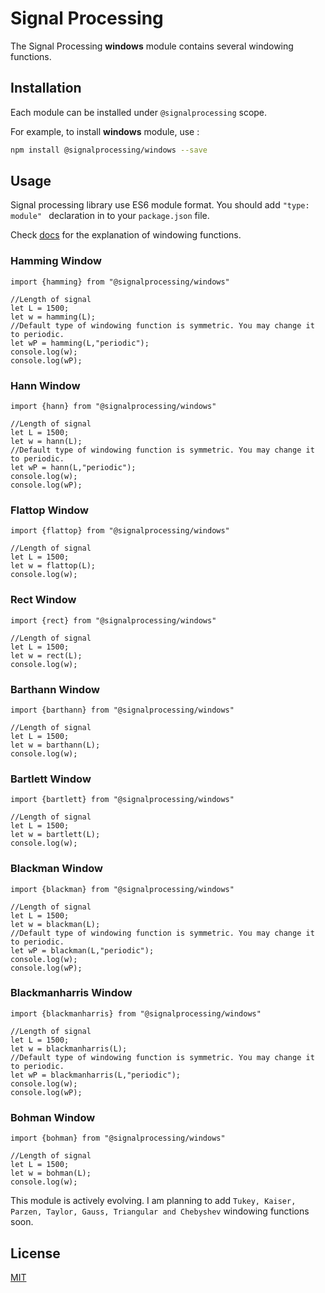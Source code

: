 # Signal Processing

The Signal Processing **windows** module contains several windowing functions.

## Installation

Each module can be installed under `@signalprocessing` scope.

For example, to install **windows** module, use :

```bash
npm install @signalprocessing/windows --save
```

## Usage

Signal processing library use ES6 module format. You should add `"type: module" ` declaration in to your `package.json` file. 

Check [docs](https://www.mathworks.com/help/signal/windows.html) for the explanation of windowing functions.

### Hamming Window

```node
import {hamming} from "@signalprocessing/windows"

//Length of signal
let L = 1500;
let w = hamming(L);
//Default type of windowing function is symmetric. You may change it to periodic.
let wP = hamming(L,"periodic");
console.log(w);
console.log(wP);
```
### Hann Window

```node
import {hann} from "@signalprocessing/windows"

//Length of signal
let L = 1500;
let w = hann(L);
//Default type of windowing function is symmetric. You may change it to periodic.
let wP = hann(L,"periodic");
console.log(w);
console.log(wP);
```
### Flattop Window

```node
import {flattop} from "@signalprocessing/windows"

//Length of signal
let L = 1500;
let w = flattop(L);
console.log(w);
```
### Rect Window

```node
import {rect} from "@signalprocessing/windows"

//Length of signal
let L = 1500;
let w = rect(L);
console.log(w);
```
### Barthann Window

```node
import {barthann} from "@signalprocessing/windows"

//Length of signal
let L = 1500;
let w = barthann(L);
console.log(w);
```
### Bartlett Window
```node
import {bartlett} from "@signalprocessing/windows"

//Length of signal
let L = 1500;
let w = bartlett(L);
console.log(w);
```
### Blackman Window

```node
import {blackman} from "@signalprocessing/windows"

//Length of signal
let L = 1500;
let w = blackman(L);
//Default type of windowing function is symmetric. You may change it to periodic.
let wP = blackman(L,"periodic");
console.log(w);
console.log(wP);
```
### Blackmanharris Window
```node
import {blackmanharris} from "@signalprocessing/windows"

//Length of signal
let L = 1500;
let w = blackmanharris(L);
//Default type of windowing function is symmetric. You may change it to periodic.
let wP = blackmanharris(L,"periodic");
console.log(w);
console.log(wP);
```
### Bohman Window
```node
import {bohman} from "@signalprocessing/windows"

//Length of signal
let L = 1500;
let w = bohman(L);
console.log(w);
```
This module is actively evolving. I am planning to add ```Tukey, Kaiser, Parzen, Taylor, Gauss, Triangular and Chebyshev``` windowing functions soon.
## License

[MIT](https://choosealicense.com/licenses/mit/)

